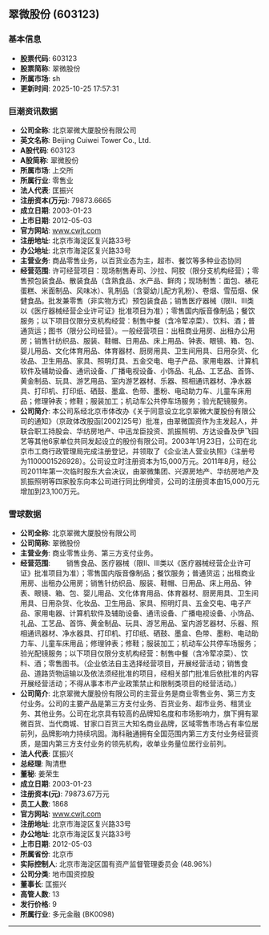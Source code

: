 ## 翠微股份 (603123)

### 基本信息

- **股票代码**: 603123
- **股票简称**: 翠微股份
- **所属市场**: sh
- **更新时间**: 2025-10-25 17:57:31

### 巨潮资讯数据

- **公司全称**: 北京翠微大厦股份有限公司
- **英文名称**: Beijing Cuiwei Tower Co., Ltd.
- **A股代码**: 603123
- **A股简称**: 翠微股份
- **所属市场**: 上交所
- **所属行业**: 零售业
- **法人代表**: 匡振兴
- **注册资本(万元)**: 79873.6665
- **成立日期**: 2003-01-23
- **上市日期**: 2012-05-03
- **官方网站**: www.cwjt.com
- **注册地址**: 北京市海淀区复兴路33号
- **办公地址**: 北京市海淀区复兴路33号
- **主营业务**: 商品零售业务，以百货业态为主，超市、餐饮等多种业态协同
- **经营范围**: 许可经营项目：现场制售寿司、沙拉、阿胶（限分支机构经营）；零售预包装食品、散装食品（含熟食品、水产品、鲜肉；现场制售：面包、裱花蛋糕、米面制品、风味冰）、乳制品（含婴幼儿配方乳粉）、卷烟、雪茄烟、保健食品。批发兼零售（非实物方式）预包装食品；销售医疗器械（限II、III类以《医疗器械经营企业许可证》批准项目为准）；零售国内版音像制品；餐饮服务；以下项目仅限分支机构经营：制售中餐（含冷荤凉菜）、饮料、酒；普通货运；图书（限分公司经营）。一般经营项目：出租商业用房、出租办公用房；销售针纺织品、服装、鞋帽、日用品、床上用品、钟表、眼镜、箱、包、婴儿用品、文化体育用品、体育器材、厨房用具、卫生间用具、日用杂货、化妆品、卫生用品、家具、照明灯具、五金交电、电子产品、家用电器、计算机软件及辅助设备、通讯设备、广播电视设备、小饰品、礼品、工艺品、首饰、黄金制品、玩具、游艺用品、室内游艺器材、乐器、照相通讯器材、净水器具、打印机、打印纸、硒鼓、墨盒、色带、墨粉、电动助力车、儿童车床用品；修理钟表；修鞋；服装加工；机动车公共停车场服务；验光配镜服务。
- **公司简介**: 本公司系经北京市体改办《关于同意设立北京翠微大厦股份有限公司的通知》（京政体改股函[2002]25号）批准，由翠微国资作为主发起人，并联合职工持股会、华纺房地产、中迅龙臣投资、凯振照明、方达设备及伊飞园艺等其他6家单位共同发起设立的股份有限公司。2003年1月23日，公司在北京市工商行政管理局完成注册登记，并领取了《企业法人营业执照》（注册号为1100001526928）。公司设立时注册资本为15,000万元。2011年8月，经公司2011年第一次临时股东大会决议，由翠微集团、兴源房地产、华纺房地产及凯振照明等四家股东向本公司进行同比例增资，公司的注册资本由15,000万元增加到23,100万元。

### 雪球数据

- **公司全称**: 北京翠微大厦股份有限公司
- **公司简称**: 翠微股份
- **主营业务**: 商业零售业务、第三方支付业务。
- **经营范围**: 　　销售食品、医疗器械（限Ⅱ、Ⅲ类以《医疗器械经营企业许可证》批准项目为准）；零售国内版音像制品；餐饮服务；普通货运；出租商业用房、出租办公用房；销售针纺织品、服装、鞋帽、日用品、床上用品、钟表、眼镜、箱、包、婴儿用品、文化体育用品、体育器材、厨房用具、卫生间用具、日用杂货、化妆品、卫生用品、家具、照明灯具、五金交电、电子产品、家用电器、计算机软件及辅助设备、通讯设备、广播电视设备、小饰品、礼品、工艺品、首饰、黄金制品、玩具、游艺用品、室内游艺器材、乐器、照相通讯器材、净水器具、打印机、打印纸、硒鼓、墨盒、色带、墨粉、电动助力车、儿童车床用品；修理钟表；修鞋；服装加工；机动车公共停车场服务；验光配镜服务；以下项目仅限分支机构经营：制售中餐（含冷荤凉菜）、饮料、酒；零售图书。（企业依法自主选择经营项目，开展经营活动；销售食品、道路货物运输以及依法须经批准的项目，经相关部门批准后依批准的内容开展经营活动；不得从事本市产业政策禁止和限制类项目的经营活动。）
- **公司简介**: 北京翠微大厦股份有限公司的主营业务是商业零售业务、第三方支付业务。公司的主要产品是第三方支付业务、百货业务、超市业务、租赁业务、其他业务。公司在北京具有较高的品牌知名度和市场影响力，旗下拥有翠微百货、当代商城、甘家口百货三大知名商业品牌，区域零售市场占有率位居前列，品牌影响力持续巩固。海科融通拥有全国范围内第三方支付业务经营资质，是国内第三方支付业务的领先机构，收单业务量位居行业前列。
- **法人代表**: 匡振兴
- **总经理**: 陶清懋
- **董秘**: 姜荣生
- **成立日期**: 2003-01-23
- **注册资本(元)**: 79873.67万元
- **员工人数**: 1868
- **官方网站**: www.cwjt.com
- **注册地址**: 北京市海淀区复兴路33号
- **办公地址**: 北京市海淀区复兴路33号
- **上市日期**: 2012-05-03
- **所属省份**: 北京市
- **实际控制人**: 北京市海淀区国有资产监督管理委员会 (48.96%)
- **公司分类**: 地市国资控股
- **董事长**: 匡振兴
- **高管人数**: 13
- **发行价格**: 9
- **所属行业**: 多元金融 (BK0098)

---